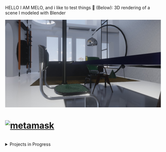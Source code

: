 HELLO I AM MELO, and i like to test things 👾
(Below): 3D rendering of a scene I modeled with Blender

[<img src="study1_chairMarcelBreuer_eeveTest.jpg"/>](https://nadiamariduena.com/) 

# <a href="https://emoji.gg/emoji/1385-metamask"><img src="https://emoji.gg/assets/emoji/1385-metamask.png" width="64px" height="64px" alt="metamask"></a>

<br>

<details>
<summary>Projects in Progress</summary> 
   
<br>
   
### OpenSea marketplace [repo](https://github.com/nadiamariduena/opensea-marketplace)  
#### Stack: Blockchain Web 3.0 App with  Next.js | Sanity.io | thirdweb | Tailwind | Alchemy
   
 
<br>
   
   
[<img src="preview-image.webp"/>](https://opensea-clone-nadia-mariduena-exercise.vercel.app/) 
   
   
<br>

### CAMAIE Furniture e-commerce
  
#### Stack: React, THREEjs, SCSS, Styled components, AOS, Framer Motion and Blender.
 
    
  
[<img src="camaie-furniture_e-store.gif"/>](https://camaie-furniture-st.netlify.app/) 

   <br>
   
   
   
</details>
